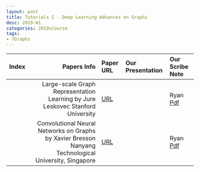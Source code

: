 ```yaml
---
layout: post
title: Tutorials I - Deep Learning Advances on Graphs 
desc: 2019-W1
categories: 2019sCourse
tags:
- 7Graphs
---
```





| Index | Papers Info | Paper URL| Our Presentation |Our Scribe Note |
| -----: | -------------------------------: | :----- | :----- | :----- | 
| |  Large-scale Graph Representation Learning  by Jure Leskovec Stanford University  |  [URL](http://www.ipam.ucla.edu/abstract/?tid=14555&pcode=DLT2018) |  | Ryan [Pdf]() | 
|   | Convolutional Neural Networks on Graphs by Xavier Bresson Nanyang Technological University, Singapore   |  [URL](http://www.ipam.ucla.edu/abstract/?tid=14506&pcode=DLT2018) |  | Ryan [Pdf]() | 


